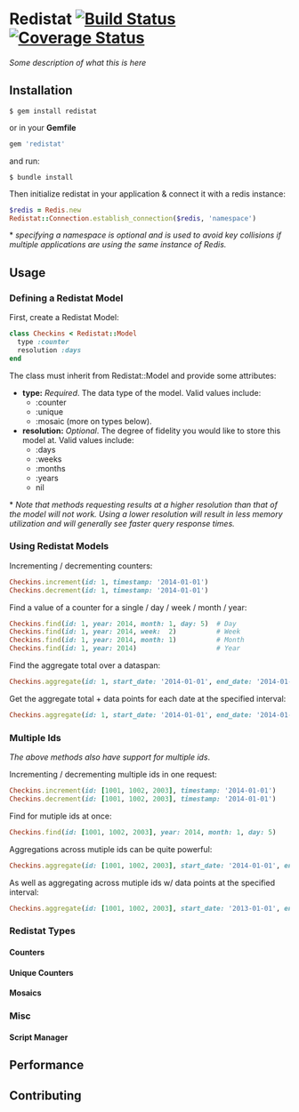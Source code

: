 Redistat [![Build Status](https://travis-ci.org/bellycard/redistat.png?branch=master)](https://travis-ci.org/bellycard/redistat) [![Coverage Status](https://coveralls.io/repos/bellycard/redistat/badge.png)](https://coveralls.io/r/bellycard/redistat)
========

*Some description of what this is here*

Installation
------------

```
$ gem install redistat
```

or in your **Gemfile**

``` ruby
gem 'redistat'
```

and run:

```
$ bundle install
```

Then initialize redistat in your application & connect it with a redis instance:

``` ruby
$redis = Redis.new
Redistat::Connection.establish_connection($redis, 'namespace')
```
\* *specifying a namespace is optional and is used to avoid key collisions if multiple applications are using the same instance of Redis.*

Usage
-----

### Defining a Redistat Model

First, create a Redistat Model:

``` ruby
class Checkins < Redistat::Model
  type :counter
  resolution :days
end
```

The class must inherit from Redistat::Model and provide some attributes:
* **type:** *Required*.  The data type of the model.  Valid values include:
  * :counter
  * :unique
  * :mosaic (more on types below).
* **resolution:** *Optional*.  The degree of fidelity you would like to store this model at.  Valid values include:
  * :days
  * :weeks
  * :months
  * :years
  * nil

\* *Note that methods requesting results at a higher resolution than that of the model will not work.  Using a lower resolution will result in less memory utilization and will generally see faster query response times.*

### Using Redistat Models

Incrementing / decrementing counters:

``` ruby
Checkins.increment(id: 1, timestamp: '2014-01-01')
Checkins.decrement(id: 1, timestamp: '2014-01-01')
```

Find a value of a counter for a single / day / week / month / year:

``` ruby
Checkins.find(id: 1, year: 2014, month: 1, day: 5)  # Day
Checkins.find(id: 1, year: 2014, week:  2)          # Week
Checkins.find(id: 1, year: 2014, month: 1)          # Month
Checkins.find(id: 1, year: 2014)                    # Year
```

Find the aggregate total over a dataspan:

``` ruby
Checkins.aggregate(id: 1, start_date: '2014-01-01', end_date: '2014-01-05')
```

Get the aggregate total + data points for each date at the specified interval:

``` ruby
Checkins.aggregate(id: 1, start_date: '2014-01-01', end_date: '2014-01-05', interval: :days)
```

### Multiple Ids

*The above methods also have support for multiple ids*.

Incrementing / decrementing multiple ids in one request:

``` ruby
Checkins.increment(id: [1001, 1002, 2003], timestamp: '2014-01-01')
Checkins.decrement(id: [1001, 1002, 2003], timestamp: '2014-01-01')
```

Find for mutiple ids at once:

``` ruby
Checkins.find(id: [1001, 1002, 2003], year: 2014, month: 1, day: 5)
```

Aggregations across mutiple ids can be quite powerful:

``` ruby
Checkins.aggregate(id: [1001, 1002, 2003], start_date: '2014-01-01', end_date: '2014-01-05')
```

As well as aggregating across mutiple ids w/ data points at the specified interval:

``` ruby
Checkins.aggregate(id: [1001, 1002, 2003], start_date: '2013-01-01', end_date: '2014-01-05', interval: :days)
```

### Redistat Types

#### Counters

#### Unique Counters

#### Mosaics

### Misc

#### Script Manager

Performance
-----------

Contributing
------------







